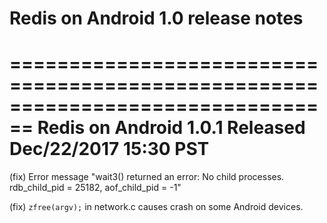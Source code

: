 Redis on Android 1.0 release notes
====================================


================================================================================
Redis on Android 1.0.1     Released Dec/22/2017 15:30 PST
================================================================================

(fix) Error message "wait3() returned an error: No child processes. rdb_child_pid = 25182, aof_child_pid = -1"

(fix) `zfree(argv);` in network.c causes crash on some Android devices.
